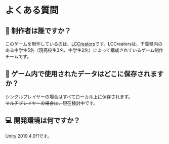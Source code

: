 # よくある質問

## 👥 制作者は誰ですか？

このゲームを制作しているのは、[LCCreators](https://www.lccs.ml)です。LCCreatorsは、千葉県内のある中学生5名（現高校生3名、中学生2名）によって構成されているゲーム制作チームです。

## 💾 ゲーム内で使用されたデータはどこに保存されますか？

シングルプレイヤーの場合はすべてローカル上に保存されます。  
~~マルチプレイヤーの場合は、~~現在検討中です。

## 💻 開発環境は何ですか？

Unity 2019.4.0f1です。

